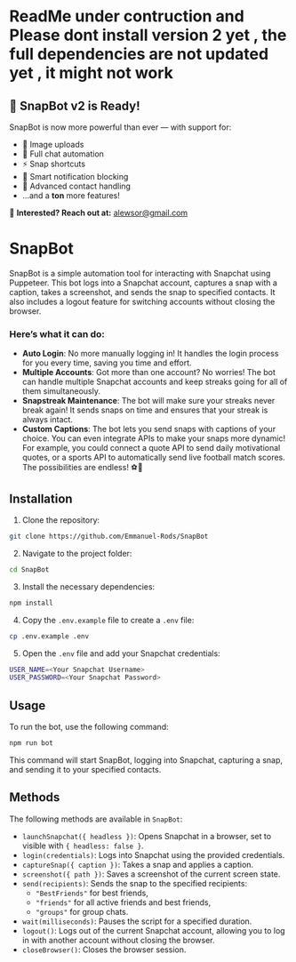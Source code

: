 
# ReadMe under contruction and Please dont install version 2 yet , the full dependencies are not updated yet , it might not work 
## 🚀 SnapBot v2 is Ready!
 SnapBot is now more powerful than ever — with support for:

- 📸 Image uploads
- 💬 Full chat automation
- ⚡ Snap shortcuts
- 🔕 Smart notification blocking
- 🔁 Advanced contact handling
- ...and a **ton** more features!


📩 **Interested? Reach out at:** [alewsor@gmail.com](mailto:alewsor@gmail.com)

# SnapBot

SnapBot is a simple automation tool for interacting with Snapchat using Puppeteer. This bot logs into a Snapchat account, captures a snap with a caption, takes a screenshot, and sends the snap to specified contacts. It also includes a logout feature for switching accounts without closing the browser.

### Here’s what it can do:

- **Auto Login**: No more manually logging in! It handles the login process for you every time, saving you time and effort.
- **Multiple Accounts**: Got more than one account? No worries! The bot can handle multiple Snapchat accounts and keep streaks going for all of them simultaneously.
- **Snapstreak Maintenance**: The bot will make sure your streaks never break again! It sends snaps on time and ensures that your streak is always intact.
- **Custom Captions**: The bot lets you send snaps with captions of your choice. You can even integrate APIs to make your snaps more dynamic! For example, you could connect a quote API to send daily motivational quotes, or a sports API to automatically send live football match scores. The possibilities are endless! ⚽📜

## Installation

1. Clone the repository:

```bash
git clone https://github.com/Emmanuel-Rods/SnapBot
```

2. Navigate to the project folder:

```bash
cd SnapBot
```

3. Install the necessary dependencies:

```bash
npm install
```

4. Copy the `.env.example` file to create a `.env` file:

```bash
cp .env.example .env
```

5. Open the `.env` file and add your Snapchat credentials:

```bash
USER_NAME=<Your Snapchat Username>
USER_PASSWORD=<Your Snapchat Password>
```

## Usage

To run the bot, use the following command:

```bash
npm run bot
```

This command will start SnapBot, logging into Snapchat, capturing a snap, and sending it to your specified contacts.

## Methods

The following methods are available in `SnapBot`:

- `launchSnapchat({ headless })`: Opens Snapchat in a browser, set to visible with `{ headless: false }`.
- `login(credentials)`: Logs into Snapchat using the provided credentials.
- `captureSnap({ caption })`: Takes a snap and applies a caption.
- `screenshot({ path })`: Saves a screenshot of the current screen state.
- `send(recipients)`: Sends the snap to the specified recipients:
  - `"BestFriends"` for best friends,
  - `"friends"` for all active friends and best friends,
  - `"groups"` for group chats.
- `wait(milliseconds)`: Pauses the script for a specified duration.
- `logout()`: Logs out of the current Snapchat account, allowing you to log in with another account without closing the browser.
- `closeBrowser()`: Closes the browser session.
